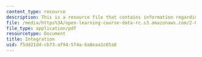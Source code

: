 ```yaml
---
content_type: resource
description: This is a resource file that contains information regarding integration.
file: /media/https%3A/open-learning-course-data-rc.s3.amazonaws.com/2-086-numerical-computation-for-mechanical-engineers-fall-2014/f5dd21ddcb73af945f4a6a8eaa1c65a8_MIT2_086F14_Integration.pdf
file_type: application/pdf
resourcetype: Document
title: Integration
uid: f5dd21dd-cb73-af94-5f4a-6a8eaa1c65a8
---
```

